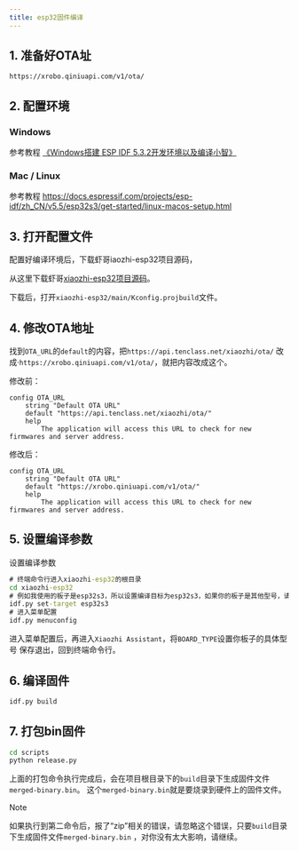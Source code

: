 ```yaml
---
title: esp32固件编译
---
```



## 1. 准备好OTA址

```PlainText
https://xrobo.qiniuapi.com/v1/ota/
```

## 2. 配置环境

### Windows

参考教程 [《Windows搭建 ESP IDF 5.3.2开发环境以及编译小智》](https://icnynnzcwou8.feishu.cn/wiki/JEYDwTTALi5s2zkGlFGcDiRknXf)

### Mac / Linux

参考教程 <https://docs.espressif.com/projects/esp-idf/zh_CN/v5.5/esp32s3/get-started/linux-macos-setup.html>

## 3. 打开配置文件

配置好编译环境后，下载虾哥iaozhi-esp32项目源码，

从这里下载虾哥[xiaozhi-esp32项目源码](https://github.com/78/xiaozhi-esp32)。

下载后，打开`xiaozhi-esp32/main/Kconfig.projbuild`文件。

## 4. 修改OTA地址

找到`OTA_URL`的`default`的内容，把`https://api.tenclass.net/xiaozhi/ota/`
   改成·`https://xrobo.qiniuapi.com/v1/ota/`，就把内容改成这个。

修改前：

```PlainText
config OTA_URL
    string "Default OTA URL"
    default "https://api.tenclass.net/xiaozhi/ota/"
    help
        The application will access this URL to check for new firmwares and server address.
```

修改后：

```PlainText
config OTA_URL
    string "Default OTA URL"
    default "https://xrobo.qiniuapi.com/v1/ota/"
    help
        The application will access this URL to check for new firmwares and server address.
```

## 5. 设置编译参数

设置编译参数

```cmd
# 终端命令行进入xiaozhi-esp32的根目录
cd xiaozhi-esp32
# 例如我使用的板子是esp32s3，所以设置编译目标为esp32s3，如果你的板子是其他型号，请替换成对应的型号
idf.py set-target esp32s3
# 进入菜单配置
idf.py menuconfig
```

进入菜单配置后，再进入`Xiaozhi Assistant`，将`BOARD_TYPE`设置你板子的具体型号
保存退出，回到终端命令行。

## 6. 编译固件

```cmd
idf.py build
```

## 7. 打包bin固件

```cmd
cd scripts
python release.py
```

上面的打包命令执行完成后，会在项目根目录下的`build`目录下生成固件文件`merged-binary.bin`。
这个`merged-binary.bin`就是要烧录到硬件上的固件文件。

> [!NOTE]
>
> 如果执行到第二命令后，报了“zip”相关的错误，请忽略这个错误，只要`build`目录下生成固件文件`merged-binary.bin`
> ，对你没有太大影响，请继续。

